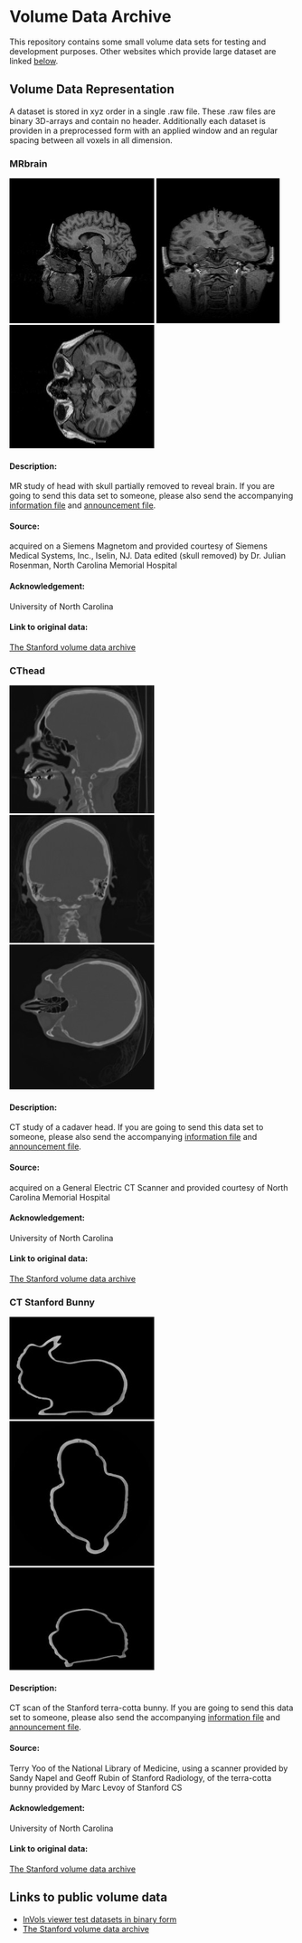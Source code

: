 # Volume Data Archive
This repository contains some small volume data sets for testing and development purposes. Other websites which provide large dataset are linked [below](#links-to-public-volume-data).

## Volume Data Representation
A dataset is stored in xyz order in a single .raw file. These .raw files are binary 3D-arrays and contain no header. Additionally each dataset is providen in a preprocessed form with an applied window and an regular spacing between all voxels in all dimension.

### MRbrain
![MRbrainProcessedZ100](https://raw.githubusercontent.com/FreddyFunk/Volume-Data-Archive/master/MRbrain/Processed_Z_100.jpg)
![MRbrainProcessedY142](https://raw.githubusercontent.com/FreddyFunk/Volume-Data-Archive/master/MRbrain/Processed_Y_142.jpg)
![MRbrainProcessedX125](https://raw.githubusercontent.com/FreddyFunk/Volume-Data-Archive/master/MRbrain/Processed_X_125.jpg)

#### Description:
MR study of head with skull partially removed to reveal brain. If you are going to send this data set to someone, please also send the accompanying [information file](https://github.com/FreddyFunk/Volume-Data-Archive/blob/master/MRbrain/MRbrain.info) and [announcement file](https://github.com/FreddyFunk/Volume-Data-Archive/blob/master/MRbrain/Announcement.txt).

#### Source:
acquired on a Siemens Magnetom and provided courtesy of Siemens Medical Systems, Inc., Iselin, NJ.  Data edited (skull removed) by Dr. Julian Rosenman, North Carolina Memorial Hospital

#### Acknowledgement:
University of North Carolina

#### Link to original data:
[The Stanford volume data archive](http://www.graphics.stanford.edu/data/voldata/)

### CThead
![CTheadProcessedY101](https://raw.githubusercontent.com/FreddyFunk/Volume-Data-Archive/master/CThead/Processed_Y_101.jpg)
![CTheadProcessedX144](https://raw.githubusercontent.com/FreddyFunk/Volume-Data-Archive/master/CThead/Processed_X_144.jpg)
![CTheadProcessedZ100](https://raw.githubusercontent.com/FreddyFunk/Volume-Data-Archive/master/CThead/Processed_Z_100.jpg)

#### Description:
CT study of a cadaver head. If you are going to send this data set to someone, please also send the accompanying [information file](https://github.com/FreddyFunk/Volume-Data-Archive/blob/master/CThead/CThead.info) and [announcement file](https://github.com/FreddyFunk/Volume-Data-Archive/blob/master/CThead/Announcement.txt).

#### Source:
acquired on a General Electric CT Scanner and provided courtesy of North Carolina Memorial Hospital

#### Acknowledgement:
University of North Carolina

#### Link to original data:
[The Stanford volume data archive](http://www.graphics.stanford.edu/data/voldata/)

### CT Stanford Bunny
![CTStanfordBunnyProcessedX144](https://raw.githubusercontent.com/FreddyFunk/Volume-Data-Archive/master/CT-Stanford-Bunny/Processed_X_227.jpg)
![CTStanfordBunnyProcessedZ100](https://raw.githubusercontent.com/FreddyFunk/Volume-Data-Archive/master/CT-Stanford-Bunny/Processed_Z_270.jpg)
![CTStanfordBunnyProcessedY101](https://raw.githubusercontent.com/FreddyFunk/Volume-Data-Archive/master/CT-Stanford-Bunny/Processed_Y_282.jpg)

#### Description:
CT scan of the Stanford terra-cotta bunny. If you are going to send this data set to someone, please also send the accompanying [information file](https://github.com/FreddyFunk/Volume-Data-Archive/blob/master/CT-Stanford-Bunny/CT-Stanford-Bunny.info) and [announcement file](https://github.com/FreddyFunk/Volume-Data-Archive/blob/master/CT-Stanford-Bunny/Announcement.txt).

#### Source:
Terry Yoo of the National Library of Medicine, using a scanner provided by Sandy Napel and Geoff Rubin of Stanford Radiology, of the terra-cotta bunny provided by Marc Levoy of Stanford CS

#### Acknowledgement:
University of North Carolina

#### Link to original data:
[The Stanford volume data archive](http://www.graphics.stanford.edu/data/voldata/)

## Links to public volume data
+ [InVols viewer test datasets in binary form](http://ngavrilov.ru/invols/index.php?id=Download)
+ [The Stanford volume data archive](http://www.graphics.stanford.edu/data/voldata/)
